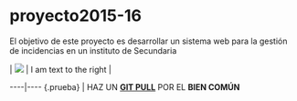 # proyecto2015-16

El objetivo de este proyecto es desarrollar un sistema web para la gestión de incidencias en un instituto de Secundaria

| ![](http://findicons.com/files/icons/584/the_last_order_plus/128/alarm.png) | I am text to the right |



----|----
{.prueba} | HAZ UN [<strong>GIT PULL</strong>](https://github.com/profeIAP/panelDeControl/wiki#actualizaci%C3%B3n) POR EL <strong>BIEN COMÚN</strong>
